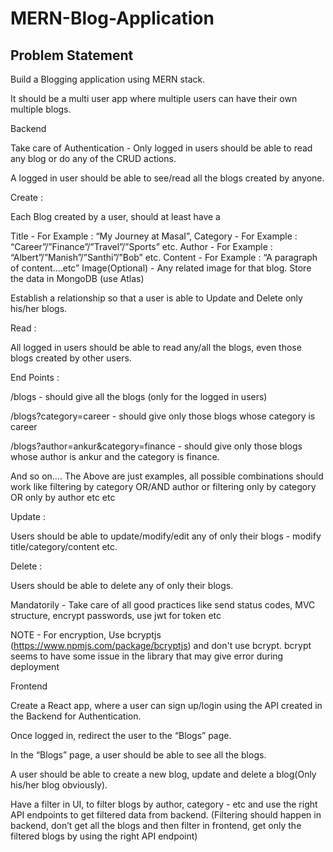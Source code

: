# MERN-Blog-Application
## Problem Statement

Build a Blogging application using MERN stack.

It should be a multi user app where multiple users can have their own multiple blogs.

Backend

Take care of Authentication - Only logged in users should be able to read any blog or do any of the CRUD actions.

A logged in user should be able to see/read all the blogs created by anyone.

Create :

Each Blog created by a user, should at least have a

Title - For Example : “My Journey at MasaI”,
Category - For Example : “Career”/”Finance”/”Travel”/”Sports” etc.
Author - For Example : “Albert”/”Manish”/”Santhi”/”Bob” etc.
Content - For Example : “A paragraph of content….etc”
Image(Optional) - Any related image for that blog.
Store the data in MongoDB (use Atlas)

Establish a relationship so that a user is able to Update and Delete only his/her blogs.

Read :

All logged in users should be able to read any/all the blogs, even those blogs created by other users.

End Points :

/blogs - should give all the blogs (only for the logged in users)

/blogs?category=career - should give only those blogs whose category is career

/blogs?author=ankur&category=finance - should give only those blogs whose author is ankur and the category is finance.

And so on…. The Above are just examples, all possible combinations should work like filtering by category OR/AND author or filtering only by category OR only by author etc etc

Update :

Users should be able to update/modify/edit any of only their blogs - modify title/category/content etc.

Delete :

Users should be able to delete any of only their blogs.

Mandatorily - Take care of all good practices like send status codes, MVC structure, encrypt passwords, use jwt for token etc

NOTE - For encryption, Use bcryptjs (https://www.npmjs.com/package/bcryptjs) and don't use bcrypt. bcrypt seems to have some issue in the library that may give error during deployment

Frontend

Create a React app, where a user can sign up/login using the API created in the Backend for Authentication.

Once logged in, redirect the user to the “Blogs” page.

In the “Blogs” page, a user should be able to see all the blogs.

A user should be able to create a new blog, update and delete a blog(Only his/her blog obviously).

Have a filter in UI, to filter blogs by author, category - etc and use the right API endpoints to get filtered data from backend. (Filtering should happen in backend, don’t get all the blogs and then filter in frontend, get only the filtered blogs by using the right API endpoint)